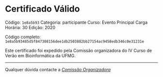 # Certificado Válido

Código: `1e8a5b93`
Categoria: participante
Curso: Evento Principal
Carga Horária: 30
Edição: 2020


Código completo: `1e8a5b93485d5f847308156dee1db2503882bb27154ac9458edb346c0e31231e`


Este certificado foi expedido pela Comissão organizadora do IV Curso de Verão em Bioinformática da UFMG.

----

Qualquer dúvida contacte a [_Comissão Organizadora_](<mailto:cursobioinfoufmg@gmail.com$subject=[Certificados]>)

